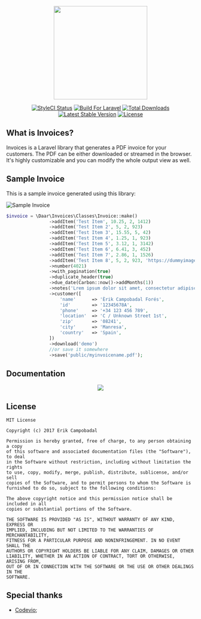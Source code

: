 <p align="center"><a href="https://erik.cat/projects/invoices"><img height="250" src="http://i.imgur.com/t9G3rFM.png"></a></p>

<p align="center">
<a href="https://styleci.io/repos/92863426"><img src="https://styleci.io/repos/92863426/shield?branch=master&style=flat" alt="StyleCI Status"></a>
<a href="https://styleci.io/repos/92863426"><img src="https://img.shields.io/badge/Built_for-Laravel-orange.svg" alt="Build For Laravel"></a>
<a href="https://packagist.org/packages/daar/invoices"><img src="https://poser.pugx.org/daar/invoices/d/total.svg" alt="Total Downloads"></a>
<a href="https://packagist.org/packages/daar/invoices"><img src="https://poser.pugx.org/daar/invoices/v/stable.svg" alt="Latest Stable Version"></a>
<a href="https://packagist.org/packages/daar/invoices"><img src="https://poser.pugx.org/daar/invoices/license.svg" alt="License"></a>
</p>

## What is Invoices?

Invoices is a Laravel library that generates a PDF invoice for your customers. The PDF can be either downloaded or
streamed in the browser. It's highly customizable and you can modify the whole output view as well.

## Sample Invoice

This is a sample invoice generated using this library:

![Sample Invoice](https://i.gyazo.com/768f5b59791162e432f9cdfa15f017bc.png)

```php
$invoice = \Daar\Invoices\Classes\Invoice::make()
                ->addItem('Test Item', 10.25, 2, 1412)
                ->addItem('Test Item 2', 5, 2, 923)
                ->addItem('Test Item 3', 15.55, 5, 42)
                ->addItem('Test Item 4', 1.25, 1, 923)
                ->addItem('Test Item 5', 3.12, 1, 3142)
                ->addItem('Test Item 6', 6.41, 3, 452)
                ->addItem('Test Item 7', 2.86, 1, 1526)
                ->addItem('Test Item 8', 5, 2, 923, 'https://dummyimage.com/64x64/000/fff')
                ->number(4021)
                ->with_pagination(true)
                ->duplicate_header(true)
                ->due_date(Carbon::now()->addMonths(1))
                ->notes('Lrem ipsum dolor sit amet, consectetur adipiscing elit.')
                ->customer([
                    'name'      => 'Èrik Campobadal Forés',
                    'id'        => '12345678A',
                    'phone'     => '+34 123 456 789',
                    'location'  => 'C / Unknown Street 1st',
                    'zip'       => '08241',
                    'city'      => 'Manresa',
                    'country'   => 'Spain',
                ])
                ->download('demo')
                //or save it somewhere
                ->save('public/myinvoicename.pdf');
```

## Documentation

<p align="center">
<a href="https://erik.cat/projects/invoices"><img src="http://i.imgur.com/47WnADd.png"></a>
</p>

## License

```
MIT License

Copyright (c) 2017 Erik Campobadal

Permission is hereby granted, free of charge, to any person obtaining a copy
of this software and associated documentation files (the "Software"), to deal
in the Software without restriction, including without limitation the rights
to use, copy, modify, merge, publish, distribute, sublicense, and/or sell
copies of the Software, and to permit persons to whom the Software is
furnished to do so, subject to the following conditions:

The above copyright notice and this permission notice shall be included in all
copies or substantial portions of the Software.

THE SOFTWARE IS PROVIDED "AS IS", WITHOUT WARRANTY OF ANY KIND, EXPRESS OR
IMPLIED, INCLUDING BUT NOT LIMITED TO THE WARRANTIES OF MERCHANTABILITY,
FITNESS FOR A PARTICULAR PURPOSE AND NONINFRINGEMENT. IN NO EVENT SHALL THE
AUTHORS OR COPYRIGHT HOLDERS BE LIABLE FOR ANY CLAIM, DAMAGES OR OTHER
LIABILITY, WHETHER IN AN ACTION OF CONTRACT, TORT OR OTHERWISE, ARISING FROM,
OUT OF OR IN CONNECTION WITH THE SOFTWARE OR THE USE OR OTHER DEALINGS IN THE
SOFTWARE.

```

## Special thanks

* [Codevio](https://github.com/codevio);
